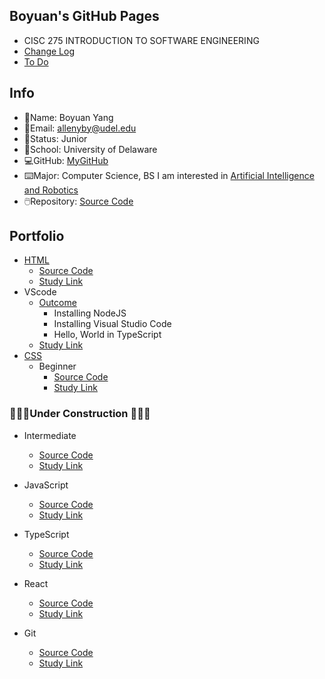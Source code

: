 ## Boyuan's GitHub Pages

- CISC 275 INTRODUCTION TO SOFTWARE ENGINEERING
- [Change Log](https://github.com/boyuan1228/boyuan1228.github.io/blob/main/Required%20New%20Sections/Change%20Log.md)
- [To Do](https://github.com/boyuan1228/boyuan1228.github.io/blob/main/Required%20New%20Sections/To%20Do.md)

## Info
- 📛Name: Boyuan Yang
- 📧Email: allenyby@udel.edu
- 👨Status: Junior
- 🏫School: University of Delaware
- 💻GitHub: [MyGitHub](https://github.com/boyuan1228)
- ⌨️Major: Computer Science, BS I am interested in [Artificial Intelligence and Robotics](https://www.cis.udel.edu/research/artificial-intelligence/)
- 🖱️Repository: [Source Code](https://github.com/boyuan1228/boyuan1228.github.io/blob/main/README.md)


## **Portfolio**
- [HTML](https://boyuan1228.github.io/Knowledge%26Achievements/boyuanpages.html)
  - [Source Code](https://github.com/boyuan1228/boyuan1228.github.io/blob/main/Knowledge%26Achievements/boyuanpages.html)
  - [Study Link](https://htmldog.com/guides/html/)
- VScode
  - [Outcome](https://github.com/boyuan1228/boyuan1228.github.io/blob/main/Knowledge%26Achievements/VScode.png)
      - Installing NodeJS
      - Installing Visual Studio Code
      - Hello, World in TypeScript
  - [Study Link](https://neu-se.github.io/CS4530-CS5500-Spring-2021/tutorials/week1-getting-started)
- [CSS](https://boyuan1228.github.io/Knowledge%26Achievements/csspages.html) 
  - Beginner
    - [Source Code](https://github.com/boyuan1228/boyuan1228.github.io/blob/main/Knowledge%26Achievements/csspages.html)
    - [Study Link](https://htmldog.com/guides/css/)
### 🚧🚜👷Under Construction 👷🚜🚧
  - Intermediate
    - [Source Code]()
    - [Study Link](https://htmldog.com/guides/html/intermediate/)

- JavaScript
  - [Source Code]()
  - [Study Link](https://htmldog.com/guides/javascript/)
- TypeScript
  - [Source Code]()
  - [Study Link]()
- React
  - [Source Code]()
  - [Study Link]()
- Git
  - [Source Code]()
  - [Study Link]()



